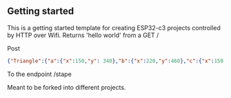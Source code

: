 ## Getting started
This is a getting started template for creating ESP32-c3 projects controlled by HTTP over Wifi.
Returns 'hello world' from a GET /

Post

```json
{"Triangle":{"a":{"x":150,"y": 340},"b":{"x":220,"y":460},"c":{"x":150,"y":530}}}
```

To the endpoint /stape

Meant to be forked into different projects.